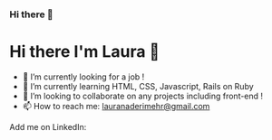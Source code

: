 ### Hi there 👋

<!--
**laura-ndmr/laura-ndmr** is a ✨ _special_ ✨ repository because its `README.md` (this file) appears on your GitHub profile.

Here are some ideas to get you started:
-->

  # Hi there I'm Laura 👋

- 🔭 I’m currently looking for a job !
- 🌱 I’m currently learning HTML, CSS, Javascript, Rails on Ruby
- 👯 I’m looking to collaborate on any projects including front-end !
- 📫 How to reach me: lauranaderimehr@gmail.com

Add me on LinkedIn:

<div id="badges">
  <a href="https://www.linkedin.com/in/laura-naderimehr/">
    <i class="fa-brands fa-linkedin"></i>  
  </a>
</div>

